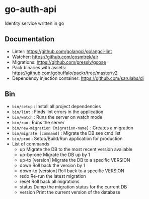 # go-auth-api
Identity service written in go

## Documentation
- Linter: https://github.com/golangci/golangci-lint
- Watcher: https://github.com/cosmtrek/air
- Migrations: https://github.com/pressly/goose
- Pack binaries with assets: https://github.com/gobuffalo/packr/tree/master/v2
- Dependency injection container: https://github.com/sarulabs/di

## Bin
- ```bin/setup```                           : Install all project dependencies
- ```bin/lint```                            : Finds lint errors in the application
- ```bin/watch```                           : Runs the server on watch mode
- ```bin/run```                             : Runs the server
- ```bin/new-migration [migration-name]```  : Creates a migration
- ```bin/migrate [command]```               : Migrate the DB see cmd list
- ```bin/prod```                            : Setup/Build/Run application for production
- List of commands
    - up                   Migrate the DB to the most recent version available
    - up-by-one            Migrate the DB up by 1
    - up-to [version]        Migrate the DB to a specific VERSION
    - down                 Roll back the version by 1
    - down-to [version]     Roll back to a specific VERSION
    - redo                 Re-run the latest migration
    - reset                Roll back all migrations
    - status               Dump the migration status for the current DB
    - version              Print the current version of the database


